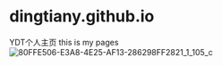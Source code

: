 # dingtiany.github.io
YDT个人主页
this is my pages
![80FFE506-E3A8-4E25-AF13-286298FF2821_1_105_c](https://github.com/dingtiany/dingtiany.github.io/assets/138961711/a6e2ef4d-84a6-4004-8e67-d4915a6c4809)
